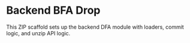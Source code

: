 # Backend BFA Drop

This ZIP scaffold sets up the backend DFA module with loaders, commit logic, and unzip API logic.